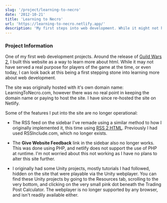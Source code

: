 ```yaml
---
slug: '/project/learning-to-necro'
date: '2012-10-21'
title: 'Learning to Necro'
url: 'https://learning-to-necro.netlify.app/'
description: 'My first steps into web development. While it might not have served a real purpose for players of the game at the time, or even today, I was just happy to have made something that was functional.'
---
```


### Project Information

One of my first web development projects. Around the release of <a href="https://www.guildwars2.com/en/" target="_blank" rel="noreferrer">Guild Wars 2</a>, I built this website as a way to learn more about html. While it may not have served a real purpose for players of the game at the time, or even today, I can look back at this being a first stepping stone into learning more about web development.

The site was originally hosted with it's own domain name: LearningToNecro.com, however there was no real point in keeping the domain name or paying to host the site. I have since re-hosted the site on Netlify.

Some of the features I put into the site are no longer operational:

- The RSS feed on the sidebar I've remade using a similar method to how I originally implemented it, this time using [RSS 2 HTML](https://rss.bloople.net/). Previously I had used RSSInclude.com, which no longer exists.

- The <b>Give Website Feedback</b> link in the sidebar also no longer works. This was done using PHP, and netlify does not support the use of PHP at runtime. I'm not worried about this not working as I have no plans to alter this site further.

- I originally had some Unity projects, mostly tutorials I had followed, hidden on the site that were playable via the Unity webplayer. You can find these Unity projects by going to the Resources tab, scrolling to the very bottom, and clicking on the very small pink dot beneath the Trading Post Calculator. The webplayer is no longer supported by any browser, and isn't readily available either.

